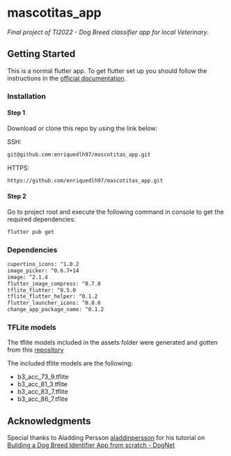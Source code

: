 # mascotitas_app

_Final project of TI2022 - Dog Breed classifier app for local Veterinary_.

## Getting Started

This is a normal flutter app. To get flutter set up you should follow the instructions in the [official documentation](https://flutter.dev/docs/get-started/install).

### Installation

#### Step 1

Download or clone this repo by using the link below:

SSH:
```bash
git@github.com:enriquedlh97/mascotitas_app.git
```

HTTPS:
```bash
https://github.com/enriquedlh97/mascotitas_app.git
```

#### Step 2

Go to project root and execute the following command in console to get the required dependencies:
```bash
flutter pub get 
```

### Dependencies

```bash
cupertino_icons: ^1.0.2
image_picker: ^0.6.7+14
image: ^2.1.4
flutter_image_compress: ^0.7.0
tflite_flutter: ^0.5.0
tflite_flutter_helper: ^0.1.2
flutter_launcher_icons: ^0.8.0
change_app_package_name: ^0.1.2
```

### TFLite models

The tflite models included in the assets folder were generated and gotten from this [repository](https://github.com/enriquedlh97/DogBreedClassifier)

The included tflite models are the following:

- b3_acc_73_9.tflite
- b3_acc_81_3.tflite
- b3_acc_83_7.tflite
- b3_acc_86_7.tflite


## Acknowledgments 

Special thanks to Aladding Persson [aladdinpersson](https://github.com/aladdinpersson) for his tutorial on [Building a Dog Breed Identifier App from scratch - DogNet](https://youtu.be/XU5rTgfnq6E)
